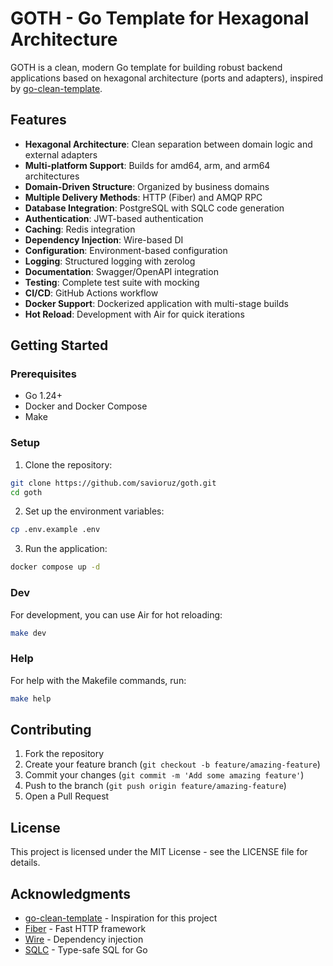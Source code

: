 # GOTH - Go Template for Hexagonal Architecture

GOTH is a clean, modern Go template for building robust backend applications based on hexagonal architecture (ports and adapters), inspired by [go-clean-template](https://github.com/evrone/go-clean-template).

## Features

- **Hexagonal Architecture**: Clean separation between domain logic and external adapters
- **Multi-platform Support**: Builds for amd64, arm, and arm64 architectures
- **Domain-Driven Structure**: Organized by business domains
- **Multiple Delivery Methods**: HTTP (Fiber) and AMQP RPC
- **Database Integration**: PostgreSQL with SQLC code generation
- **Authentication**: JWT-based authentication
- **Caching**: Redis integration
- **Dependency Injection**: Wire-based DI
- **Configuration**: Environment-based configuration
- **Logging**: Structured logging with zerolog
- **Documentation**: Swagger/OpenAPI integration
- **Testing**: Complete test suite with mocking
- **CI/CD**: GitHub Actions workflow
- **Docker Support**: Dockerized application with multi-stage builds
- **Hot Reload**: Development with Air for quick iterations

## Getting Started

### Prerequisites

- Go 1.24+
- Docker and Docker Compose
- Make

### Setup

1. Clone the repository:

```bash
git clone https://github.com/savioruz/goth.git
cd goth
```

2. Set up the environment variables:

```bash
cp .env.example .env
```

3. Run the application:

```bash
docker compose up -d
```

### Dev

For development, you can use Air for hot reloading:

```bash
make dev
```

### Help

For help with the Makefile commands, run:

```bash
make help
```

## Contributing

1. Fork the repository
2. Create your feature branch (`git checkout -b feature/amazing-feature`)
3. Commit your changes (`git commit -m 'Add some amazing feature'`)
4. Push to the branch (`git push origin feature/amazing-feature`)
5. Open a Pull Request

## License

This project is licensed under the MIT License - see the LICENSE file for details.

## Acknowledgments

- [go-clean-template](https://github.com/evrone/go-clean-template) - Inspiration for this project
- [Fiber](https://github.com/gofiber/fiber) - Fast HTTP framework
- [Wire](https://github.com/google/wire) - Dependency injection
- [SQLC](https://github.com/sqlc-dev/sqlc) - Type-safe SQL for Go
